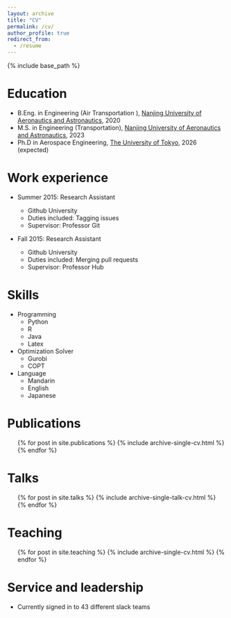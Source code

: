 ```yaml
---
layout: archive
title: "CV"
permalink: /cv/
author_profile: true
redirect_from:
  - /resume
---
```


{% include base_path %}

Education
======
* B.Eng. in Engineering (Air Transportation ), [Nanjing University of Aeronautics and Astronautics](http://cca.nuaa.edu.cn/), 2020
* M.S. in Engineering (Transportation), [Nanjing University of Aeronautics and Astronautics](http://cca.nuaa.edu.cn/), 2023
* Ph.D in Aerospace Engineering, [The University of Tokyo](https://www.rcast.u-tokyo.ac.jp/en/index.html), 2026 (expected)

Work experience
======
* Summer 2015: Research Assistant
  * Github University
  * Duties included: Tagging issues
  * Supervisor: Professor Git

* Fall 2015: Research Assistant
  * Github University
  * Duties included: Merging pull requests
  * Supervisor: Professor Hub
  
Skills
======
* Programming
  * Python
  * R
  * Java
  * Latex
* Optimization Solver
  * Gurobi
  * COPT
* Language
  * Mandarin
  * English
  * Japanese

Publications
======
  <ul>{% for post in site.publications %}
    {% include archive-single-cv.html %}
  {% endfor %}</ul>
  
Talks
======
  <ul>{% for post in site.talks %}
    {% include archive-single-talk-cv.html %}
  {% endfor %}</ul>
  
Teaching
======
  <ul>{% for post in site.teaching %}
    {% include archive-single-cv.html %}
  {% endfor %}</ul>
  
Service and leadership
======
* Currently signed in to 43 different slack teams
